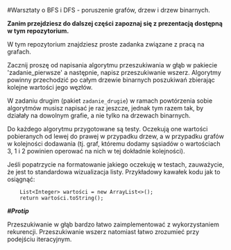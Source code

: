 #Warsztaty o BFS i DFS - poruszenie grafów, drzew i drzew binarnych.

**Zanim przejdziesz do dalszej części zapoznaj się z prezentacją dostępną w tym repozytorium.**

W tym repozytorium znajdziesz proste zadanka związane z pracą na grafach.

Zacznij proszę od napisania algorytmu przeszukiwania w głąb w pakiecie 'zadanie_pierwsze'
a następnie, napisz przeszukiwanie wszerz. Algorytmy powinny przechodzić po całym drzewie binarnych poszukiwań 
zbierając kolejne wartości jego węzłów.

W zadaniu drugim (pakiet `zadanie_drugie`) w ramach powtórzenia sobie algorytmów musisz napisać je raz jeszcze,
jednak tym razem tak, by działały na dowolnym grafie, a nie tylko na drzewach binarnych.

Do każdego algorytmu przygotowane są testy.
Oczekują one wartości pobieranych od lewej do prawej w przypadku drzew, a w przypadku grafów 
w kolejności dodawania (tj. graf, któremu dodamy sąsiadów o wartościach 3, 1 i 2 powinien operować na nich w tej dokładnie kolejności).

Jeśli popatrzycie na formatowanie jakiego oczekuję w testach, zauważycie, że jest to standardowa wizualizacja listy.
Przykładowy kawałek kodu jak to osiągnąć:
```
    List<Integer> wartości = new ArrayList<>();
    return wartości.toString();
```
    
***#Protip***

Przeszukiwanie w głąb bardzo łatwo zaimplementować z wykorzystaniem rekurencji.
Przeszukiwanie wszerz natomiast łatwo zrozumieć przy podejściu iteracyjnym.
